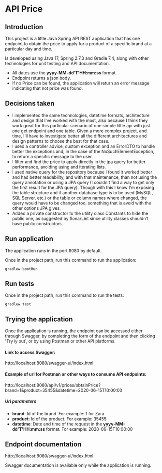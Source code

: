 # API Price

## Introduction
This project is a little Java Spring API REST application that has one endpoint to obtain the price to apply for a product of a specific brand at a particular day and time.

Is developed using Java 17, Spring 2.7.3 and Gradle 7.4, along with other technologies for unit testing and API documentation.

- All dates use the <b>yyyy-MM-dd'T'HH:mm:ss</b> format. </n>
- Endpoint returns a json body.
- If no Price can be found, the application will return an error message indicating that not price was found.

## Decisions taken

- I implemented the same technologies, datetime formats, architecture and design that I've worked with the most, also because I think they work great for this particular scenario of one simple little api with just one get endpoint and one table. Given a more complex project, and time, I'll have to investigate better all the different architectures and design patterns to choose the best for that case.
- I used a controller advice, custom exception and an ErrorDTO to handle better the exceptions and, in the case of the NoSuchElementException, to return a specific message to the user.
- I filter and find the price to apply directly in the jpa query for better performance, avoiding using and iterating lists.
- I used native query for the repository because I found it worked better and had better readability, and with that maintenance, than not using the query annotation or using a JPA query (I couldn't find a way to get only the first result for the JPA query). Though with this I know I'm exposing the table structure and if another database type is to be used (MySQL, SQL Server, etc.) or the table or column names where changed, the query would have to be changed too, something that is avoid with the other options JPA gives.
- Added a private constructor to the utility class Constants to hide the public one, as suggested by SonarLint since utility classes shouldn't have public constructors.

## Run application

The application runs in the port 8080 by default.

Once in the project path, run this command to run the application:
~~~
gradlew bootRun
~~~


## Run tests

Once in the project path, run this command to run the tests:
~~~
gradlew test
~~~

## Trying the application

Once the application is running, the endpoint can be accessed either through Swagger, by completing the form of the endpoint and then clicking 'Try iy out', or by using Postman or other API platforms.

#### Link to access Swagger:
http://localhost:8080/swagger-ui/index.html

#### Example of url for Postman or other ways to consume API endpoints:
http://localhost:8080/api/v1/prices/obtainPrice?brand=1&product=35455&datetime=2020-06-15T10:00:00

##### Url parameters
- <b>brand</b>: Id of the brand. For example: 1 for Zara
- <b>product</b>: Id of the product. For example: 35455
- <b>datetime</b>: Date and time of the request in the <b>yyyy-MM-dd'T'HH:mm:ss</b> format. For example: 2020-06-15T10:00:00

## Endpoint documentation
http://localhost:8080/swagger-ui/index.html

Swagger documentation is available only while the application is running.